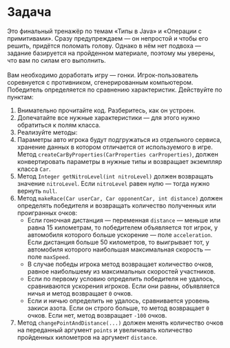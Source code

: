 # Задача 
Это финальный тренажёр по темам «Типы в Java» и «Операции с примитивами». Сразу предупреждаем — он непростой и чтобы его решить, придётся поломать голову. Однако в нём нет подвоха — задание базируется на пройденном материале, поэтому мы уверены, что вам по силам его выполнить. 
<br>
<br>
Вам необходимо доработать игру — гонки. Игрок-пользователь соревнуется с противником, сгенерированным компьютером. Победитель определяется по сравнению характеристик. Действуйте по пунктам:
1. Внимательно прочитайте код. Разберитесь, как он устроен.
2. Допечатайте все нужные характеристики — для этого нужно обратиться к полям класса.
3. Реализуйте методы:
4. Параметры авто игрока будут подгружаться из отдельного сервиса, хранение данных в котором отличается от используемого в игре. Метод `createCarByProperties(CarProperties carProperties)`, должен конвертировать параметры в нужные типы и возвращает экземпляр класса `Car`.
5. Метод `Integer getNitroLevel(int nitroLevel)` должен возвращать значение `nitroLevel`. Если `nitroLevel` равен нулю — тогда нужно вернуть `null`.
6. Метод `makeRace(Car userCar, Car opponentCar, int distance)` должен определять победителя и возвращать количество полученных или проигранных очков:
   * Если гоночная дистанция — переменная `distance` — меньше или равна 15 километрам, то победителем объявляется тот игрок, у автомобиля которого больше ускорение — поле `acceleration`. <br> Если дистанция больше 50 километров, то выигрывает тот, у автомобиля которого наибольшая максимальная скорость — поле `maxSpeed`.
   * В случае победы игрока метод возвращает количество очков, равное наибольшему из максимальных скоростей участников.
   * Если по первому условию определить победителя не удалось, сравниваются ускорения игроков. Если они равны, объявляется ничья и метод возвращает `0` очков.
   * Если и ничью определить не удалось, сравнивается уровень закиси азота. Если он строго больше, то метод возвращает `0` очков. Если нет, метод возвращает `-100` очков.
7. Метод `changePointAndDistance(...)` должен менять количество очков на переданный аргумент `points` и увеличивать количество пройденных километров на аргумент `distance`.
